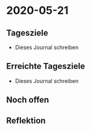 # 2020-05-21
## Tagesziele
* Dieses Journal schreiben
## Erreichte Tagesziele
* Dieses Journal schreiben
## Noch offen
## Reflektion